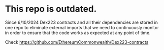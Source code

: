 # This repo is outdated.

Since 6/10/2024 Dex223 contracts and all their dependencies are stored in one repo to eliminate external imports that we need to continuously monitor in order to ensure that the code works as expected at any point of time.

Check https://github.com/EthereumCommonwealth/Dex223-contracts
